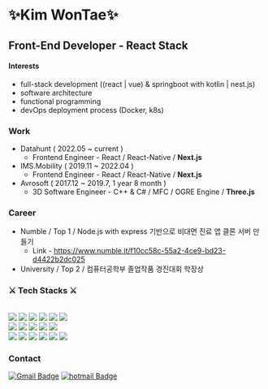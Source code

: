 <div align = "left">

# **✨Kim WonTae✨**
  
## Front-End Developer - React Stack

#### Interests

  * full-stack development ((react | vue) & springboot with kotlin | nest.js)
  * software architecture
  * functional programming
  * devOps deployment process (Docker, k8s)

### Work
  
  * Datahunt ( 2022.05 ~ current )
    * Frontend Engineer - React / React-Native / **Next.js**
  * IMS.Mobility ( 2019.11 ~ 2022.04 )
    * Frontend Engineer - React / React-Native / **Next.js**
  * Avrosoft ( 2017.12 ~ 2019.7, 1 year 8 month )
    * 3D Software Engineer - C++ & C# / MFC / OGRE Engine / **Three.js**

### Career

  * Numble / Top 1 / Node.js with express 기반으로 비대면 진료 앱 클론 서버 만들기
    * Link - https://www.numble.it/f10cc58c-55a2-4ce9-bd23-d4422b2dc025
  * University / Top 2 / 컴퓨터공학부 졸업작품 경진대회 학장상
 
<!-- ### Projects
  
  * Dev Blog - Next.js (SSG) / TypeScript / Github Page
    * https://kwt1326.github.io
   -->
### ⚔ Tech Stacks ⚔
<br>
<img src="https://img.shields.io/badge/JavaScript-F7DF1E?style=square&logo=JavaScript&logoColor=white"/>
<img src="https://img.shields.io/badge/TypeScript-3776AB?style=square&logo=TypeScript&logoColor=white"/>
<img src="https://img.shields.io/badge/Node.js-6DA55F?style=square&logo=node.js&logoColor=white"/>
<img src="https://img.shields.io/badge/HTML-E34F26?style=square&logo=HTML5&logoColor=white"/>
<img src="https://img.shields.io/badge/CSS-1572B6?style=square&logo=CSS3&logoColor=white"/>
<img src="https://img.shields.io/badge/GraphQL-FF32B5?style=square&logo=GraphQL&logoColor=white"/><br>
<img src="https://img.shields.io/badge/React-61DAFB?style=square&logo=React&logoColor=white"/>
<img src="https://img.shields.io/badge/ReactNative-61DAFB?style=square&logo=React&logoColor=white"/>
<img src="https://img.shields.io/badge/Next.js-282828?style=square&logo=next.js&logoColor=white"/>
<img src="https://img.shields.io/badge/Nest.js-111111?style=square&logo=nestjs&logoColor=red"/>
<img src="https://img.shields.io/badge/Three.js-black?style=square&logo=three.js&logoColor=white"/><br>
<img src="https://img.shields.io/badge/Webpack-3776AB?style=square&logo=webpack&logoColor=black"/>
<img src="https://img.shields.io/badge/Docker-1572B6?style=square&logo=docker&logoColor=black"/>
<img src="https://img.shields.io/badge/Vue-345652?style=square&logo=vuedotjs&logoColor=%234FC08D"/>
<img src="https://img.shields.io/badge/C++-00599C?style=square&logo=cplusplus&logoColor=white"/>
<img src="https://img.shields.io/badge/Git-F05032?style=square&logo=Git&logoColor=white"/>
<img src="https://img.shields.io/badge/OracleCloud-F05032?style=square&logo=oracle&logoColor=white"/>
<br>
  
### Contact
  
[![Gmail Badge](https://img.shields.io/badge/Gmail-d14836?style=square&logo=Gmail&logoColor=white&link=mailto:kimwontae999@gmail.com)](mailto:kimwontae999@gmail.com)
[![hotmail Badge](https://img.shields.io/badge/Outlook-0078D4?style=square&logo=microsoftoutlook&logoColor=white&link=mailto:u1326@hotmail.com)](mailto:u1326@hotmail.com)
  
</div>
